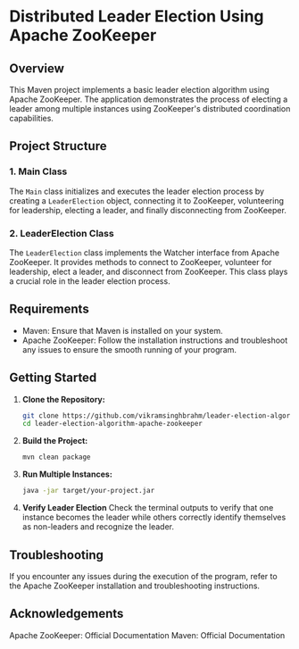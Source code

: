 # Distributed Leader Election Using Apache ZooKeeper

## Overview

This Maven project implements a basic leader election algorithm using Apache ZooKeeper. The application demonstrates the process of electing a leader among multiple instances using ZooKeeper's distributed coordination capabilities.

## Project Structure

### 1. Main Class

The `Main` class initializes and executes the leader election process by creating a `LeaderElection` object, connecting it to ZooKeeper, volunteering for leadership, electing a leader, and finally disconnecting from ZooKeeper.

### 2. LeaderElection Class

The `LeaderElection` class implements the Watcher interface from Apache ZooKeeper. It provides methods to connect to ZooKeeper, volunteer for leadership, elect a leader, and disconnect from ZooKeeper. This class plays a crucial role in the leader election process.

## Requirements

- Maven: Ensure that Maven is installed on your system.
- Apache ZooKeeper: Follow the installation instructions and troubleshoot any issues to ensure the smooth running of your program.

## Getting Started

1. **Clone the Repository:**
   ```bash
   git clone https://github.com/vikramsinghbrahm/leader-election-algorithm-apache-zookeeper.git
   cd leader-election-algorithm-apache-zookeeper
   ```
2. **Build the Project:**
   ```bash
   mvn clean package
   ```
3. **Run Multiple Instances:**
   ```bash
   java -jar target/your-project.jar
   ```
4. **Verify Leader Election**
  Check the terminal outputs to verify that one instance becomes the leader while others correctly identify themselves as non-leaders and recognize the leader.
## Troubleshooting
If you encounter any issues during the execution of the program, refer to the Apache ZooKeeper installation and troubleshooting instructions.

## Acknowledgements
Apache ZooKeeper: Official Documentation
Maven: Official Documentation
